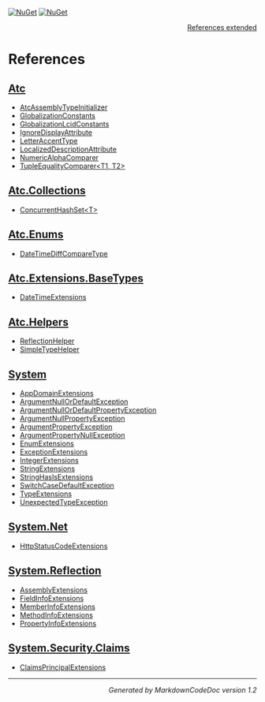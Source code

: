 [![NuGet](https://img.shields.io/nuget/v/atc.svg?style=flat-square)](http://www.nuget.org/packages/atc)
[![NuGet](https://img.shields.io/nuget/dt/atc.svg?style=flat-square)](http://www.nuget.org/packages/atc)

<div style='text-align: right'>

[References extended](IndexExtended.md)

</div>


# References

## [Atc](Atc.md)

- [AtcAssemblyTypeInitializer](Atc.md#atcassemblytypeinitializer)
- [GlobalizationConstants](Atc.md#globalizationconstants)
- [GlobalizationLcidConstants](Atc.md#globalizationlcidconstants)
- [IgnoreDisplayAttribute](Atc.md#ignoredisplayattribute)
- [LetterAccentType](Atc.md#letteraccenttype)
- [LocalizedDescriptionAttribute](Atc.md#localizeddescriptionattribute)
- [NumericAlphaComparer](Atc.md#numericalphacomparer)
- [TupleEqualityComparer&lt;T1, T2&gt;](Atc.md#tupleequalitycomparer&lt;t1-t2&gt;)

## [Atc.Collections](Atc.Collections.md)

- [ConcurrentHashSet&lt;T&gt;](Atc.Collections.md#concurrenthashset&lt;t&gt;)

## [Atc.Enums](Atc.Enums.md)

- [DateTimeDiffCompareType](Atc.Enums.md#datetimediffcomparetype)

## [Atc.Extensions.BaseTypes](Atc.Extensions.BaseTypes.md)

- [DateTimeExtensions](Atc.Extensions.BaseTypes.md#datetimeextensions)

## [Atc.Helpers](Atc.Helpers.md)

- [ReflectionHelper](Atc.Helpers.md#reflectionhelper)
- [SimpleTypeHelper](Atc.Helpers.md#simpletypehelper)

## [System](System.md)

- [AppDomainExtensions](System.md#appdomainextensions)
- [ArgumentNullOrDefaultException](System.md#argumentnullordefaultexception)
- [ArgumentNullOrDefaultPropertyException](System.md#argumentnullordefaultpropertyexception)
- [ArgumentNullPropertyException](System.md#argumentnullpropertyexception)
- [ArgumentPropertyException](System.md#argumentpropertyexception)
- [ArgumentPropertyNullException](System.md#argumentpropertynullexception)
- [EnumExtensions](System.md#enumextensions)
- [ExceptionExtensions](System.md#exceptionextensions)
- [IntegerExtensions](System.md#integerextensions)
- [StringExtensions](System.md#stringextensions)
- [StringHasIsExtensions](System.md#stringhasisextensions)
- [SwitchCaseDefaultException](System.md#switchcasedefaultexception)
- [TypeExtensions](System.md#typeextensions)
- [UnexpectedTypeException](System.md#unexpectedtypeexception)

## [System.Net](System.Net.md)

- [HttpStatusCodeExtensions](System.Net.md#httpstatuscodeextensions)

## [System.Reflection](System.Reflection.md)

- [AssemblyExtensions](System.Reflection.md#assemblyextensions)
- [FieldInfoExtensions](System.Reflection.md#fieldinfoextensions)
- [MemberInfoExtensions](System.Reflection.md#memberinfoextensions)
- [MethodInfoExtensions](System.Reflection.md#methodinfoextensions)
- [PropertyInfoExtensions](System.Reflection.md#propertyinfoextensions)

## [System.Security.Claims](System.Security.Claims.md)

- [ClaimsPrincipalExtensions](System.Security.Claims.md#claimsprincipalextensions)

<hr /><div style='text-align: right'><i>Generated by MarkdownCodeDoc version 1.2</i></div>

